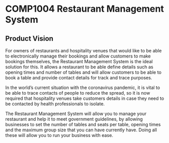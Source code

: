 # COMP1004 Restaurant Management System


 ## Product Vision 


 For owners of restaurants and hospitality venues that would like to be able to electronically manage their bookings and allow customers to make bookings themselves, the Restaurant Management System is the ideal solution for this. It allows a restaurant to be able define details such as opening times and number of tables and will allow customers to be able to book a table and provide contact details for track and trace purposes. 

 In the world’s current situation with the coronavirus pandemic, it is vital to be able to trace contacts of people to reduce the spread, so it is now required that hospitality venues take customers details in case they need to be contacted by health professionals to isolate. 

 The Restaurant Management System will allow you to manage your restaurant and help it to meet government guidelines, by allowing businesses to set the number of tables and seats per table, opening times and the maximum group size that you can have currently have. Doing all these will allow you to run your business with ease. 
